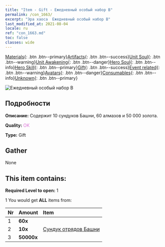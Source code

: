 ```yaml
---
title: "Item - Gift - Ежедневный особый набор B"
permalink: /con_1663/
excerpt: "Эра хаоса  Ежедневный особый набор B"
last_modified_at: 2021-08-04
locale: ru
ref: "con_1663.md"
toc: false
classes: wide
---
```

 [Materials](/ItemsRU/){: .btn .btn--primary}[Artifacts](/ItemsRU/Artifacts/){: .btn .btn--success}[Unit Soul](/ItemsRU/UnitSoul/){: .btn .btn--warning}[Unit Awakening](/ItemsRU/UnitAwakening/){: .btn .btn--danger}[Hero Soul](/ItemsRU/HeroSoul/){: .btn .btn--info}[Hero Skill](/ItemsRU/HeroSkill/){: .btn .btn--primary}[Gift](/ItemsRU/Gift/){: .btn .btn--success}[Event related](/ItemsRU/Events/){: .btn .btn--warning}[Avatars](/ItemsRU/Avatars/){: .btn .btn--danger}[Consumables](/ItemsRU/Consumables/){: .btn .btn--info}[Unknown](/ItemsRU/Unknown/){: .btn .btn--primary}

 ![Ежедневный особый набор B](/images/t/i_907220.png)

## Подробности
 **Описание:** Содержит 10 сундуков Башни, 60 алмазов и 50 000 золота.

 **Quality:** <span style="color: #DA70D6">OK</span>

 **Type:** Gift

## Gather

  None

## This item contains:

 **Required Level to open:** 1

 1 You would get **ALL** items  from:

  | Nr | Amount |     Item    |
  |:---|:-------|:------------|
  | 1 |  **60x** | <i class="fas fa-gem"/> |  | 
  | 2 |  **10x** | [Сундук отрядов Башни](/ItemsRU/con_1274/) |  | 
  | 3 |  **50000x** | <i class="fas fa-coins"/> |  | 
